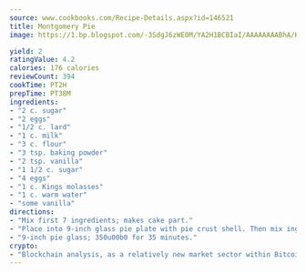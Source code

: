 ```yaml
---
source: www.cookbooks.com/Recipe-Details.aspx?id=146521
title: Montgomery Pie
image: https://1.bp.blogspot.com/-3SdgJ6zWE0M/YA2H1BCBIaI/AAAAAAAABhA/KLu9yTsYBMkJQudB_uFGwTypBtmTiBfZgCLcBGAsYHQ/s320/4.png

yield: 2
ratingValue: 4.2
calories: 176 calories
reviewCount: 394
cookTime: PT2H
prepTime: PT38M
ingredients:
- "2 c. sugar"
- "2 eggs"
- "1/2 c. lard"
- "1 c. milk"
- "3 c. flour"
- "3 tsp. baking powder"
- "2 tsp. vanilla"
- "1 1/2 c. sugar"
- "4 eggs"
- "1 c. Kings molasses"
- "1 c. warm water"
- "some vanilla"
directions:
- "Mix first 7 ingredients; makes cake part."
- "Place into 9-inch glass pie plate with pie crust shell. Then mix ingredients in second column; it will be very runny. Note"
- "9-inch pie glass; 350u00b0 for 35 minutes."
crypto:
- "Blockchain analysis, as a relatively new market sector within Bitcoin, demonstrates the weakness of pseudonymity."
---
```

